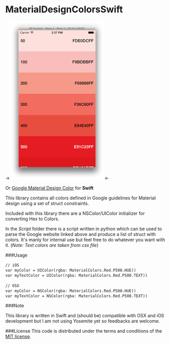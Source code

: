 MaterialDesignColorsSwift
===
->![image](Media/screenshot.png)<-

Or [Google Material Design Color](http://www.google.com/design/spec/style/color.html) for **Swift**

This library contains all colors defined in Google guidelines for Material design using a set of struct constraints.

Included with this library there are a NSColor/UIColor initializer for converting Hex to Colors.

In the *Script* folder there is a script written in python which can be used to parse the Google website linked above and produce a list of struct with colors. It's manly for internal use but feel free to do whatever you want with it. (*Note: Text colors are taken from css file*)

###Usage

	// iOS
	var myColor = UIColor(rgba: MaterialColors.Red.P500.HUE))
	var myTextColor = UIColor(rgba: MaterialColors.Red.P500.TEXT))
	
	// OSX
	var myColor = NSColor(rgba: MaterialColors.Red.P500.HUE))
	var myTextColor = NSColor(rgba: MaterialColors.Red.P500.TEXT))

###Note

This library is written in Swift and (should be) compatible with OSX and iOS development but I am not using Yosemite yet so feedbacks are welcome.

###License
This code is distributed under the terms and conditions of the [MIT license](LICENSE). 